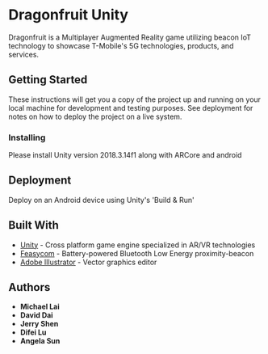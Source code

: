 # Dragonfruit Unity

Dragonfruit is a Multiplayer Augmented Reality game utilizing beacon IoT technology to showcase T-Mobile's 5G technologies, products, and services. 

## Getting Started

These instructions will get you a copy of the project up and running on your local machine for development and testing purposes. See deployment for notes on how to deploy the project on a live system.

### Installing

Please install Unity version 2018.3.14f1 along with ARCore and android

## Deployment

Deploy on an Android device using Unity's 'Build & Run'

## Built With
* [Unity](https://unity.com/) - Cross platform game engine specialized in AR/VR technologies
* [Feasycom](https://www.feasycom.com/product/show-254.html) - Battery-powered Bluetooth Low Energy proximity-beacon
* [Adobe Illustrator](https://www.adobe.com/products/illustrator.html) - Vector graphics editor


## Authors

* **Michael Lai**
* **David Dai**
* **Jerry Shen**
* **Difei Lu**
* **Angela Sun**